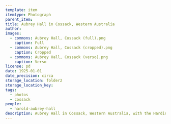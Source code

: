 ```yaml
---
template: item
itemtype: Photograph
parent_item: 
title: Aubrey Hall in Cossack, Western Australia
author: 
images:
  - commons: Aubrey Hall, Cossack (full).png
    caption: Full
  - commons: Aubrey Hall, Cossack (cropped).png
    caption: Cropped
  - commons: Aubrey Hall, Cossack (verso).png
    caption: Verso
license: pd
date: 1925-01-01
date_precision: circa
storage_location: folder2
storage_location_key: 
tags:
  - photos
  - cossack
people:
  - harold-aubrey-hall
description: Aubrey Hall in Cossack, Western Australia, with the Harding River visible in the background.
---
```

